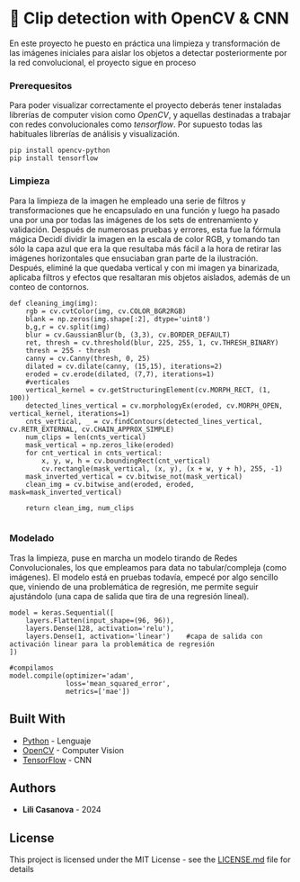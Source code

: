 # :paperclip: Clip detection with OpenCV & CNN

En este proyecto he puesto en práctica una limpieza y transformación de las imágenes iniciales para aislar los objetos a detectar posteriormente por la red convolucional, el proyecto sigue en proceso

### Prerequesitos

Para poder visualizar correctamente el proyecto deberás tener instaladas librerías de computer vision como *OpenCV*, y aquellas destinadas a trabajar con redes convolucionales como *tensorflow*. Por supuesto todas las habituales librerías de análisis y visualización.

```
pip install opencv-python
pip install tensorflow
```

### Limpieza

Para la limpieza de la imagen he empleado una serie de filtros y transformaciones que he encapsulado en una función y luego ha pasado una por una por todas las imágenes de los sets de entrenamiento y validación. Después de numerosas pruebas y errores, esta fue la fórmula mágica
Decidí dividir la imagen en la escala de color RGB, y tomando tan sólo la capa azul que era la que resultaba más fácil a la hora de retirar las imágenes horizontales que ensuciaban gran parte de la ilustración. 
Después, eliminé la que quedaba vertical y con mi imagen ya binarizada, aplicaba filtros y efectos que resaltaran mis objetos aislados, además de un conteo de contornos.
```
def cleaning_img(img): 
    rgb = cv.cvtColor(img, cv.COLOR_BGR2RGB)
    blank = np.zeros(img.shape[:2], dtype='uint8')
    b,g,r = cv.split(img)
    blur = cv.GaussianBlur(b, (3,3), cv.BORDER_DEFAULT)
    ret, thresh = cv.threshold(blur, 225, 255, 1, cv.THRESH_BINARY)
    thresh = 255 - thresh
    canny = cv.Canny(thresh, 0, 25)
    dilated = cv.dilate(canny, (15,15), iterations=2)
    eroded = cv.erode(dilated, (7,7), iterations=1)
    #verticales
    vertical_kernel = cv.getStructuringElement(cv.MORPH_RECT, (1, 100))
    detected_lines_vertical = cv.morphologyEx(eroded, cv.MORPH_OPEN, vertical_kernel, iterations=1)
    cnts_vertical, _ = cv.findContours(detected_lines_vertical, cv.RETR_EXTERNAL, cv.CHAIN_APPROX_SIMPLE)
    num_clips = len(cnts_vertical)
    mask_vertical = np.zeros_like(eroded)
    for cnt_vertical in cnts_vertical:
        x, y, w, h = cv.boundingRect(cnt_vertical)
        cv.rectangle(mask_vertical, (x, y), (x + w, y + h), 255, -1)
    mask_inverted_vertical = cv.bitwise_not(mask_vertical)
    clean_img = cv.bitwise_and(eroded, eroded, mask=mask_inverted_vertical)
    
    return clean_img, num_clips
    
```

### Modelado

Tras la limpieza, puse en marcha un modelo tirando de Redes Convolucionales, los que empleamos para data no tabular/compleja (como imágenes). El modelo está en pruebas todavía, empecé por algo sencillo que, viniendo de una problemática de regresión, me permite seguir ajustándolo (una capa de salida que tira de una regresión lineal).

```
model = keras.Sequential([
    layers.Flatten(input_shape=(96, 96)), 
    layers.Dense(128, activation='relu'),
    layers.Dense(1, activation='linear')    #capa de salida con activación linear para la problemática de regresión
])

#compilamos
model.compile(optimizer='adam',
              loss='mean_squared_error', 
              metrics=['mae'])        
```


## Built With

* [Python](https://www.python.org/) - Lenguaje
* [OpenCV](https://opencv.org/) - Computer Vision
* [TensorFlow](https://www.tensorflow.org/api_docs) - CNN

## Authors

* **Lili Casanova** - 2024


## License

This project is licensed under the MIT License - see the [LICENSE.md](LICENSE.md) file for details

